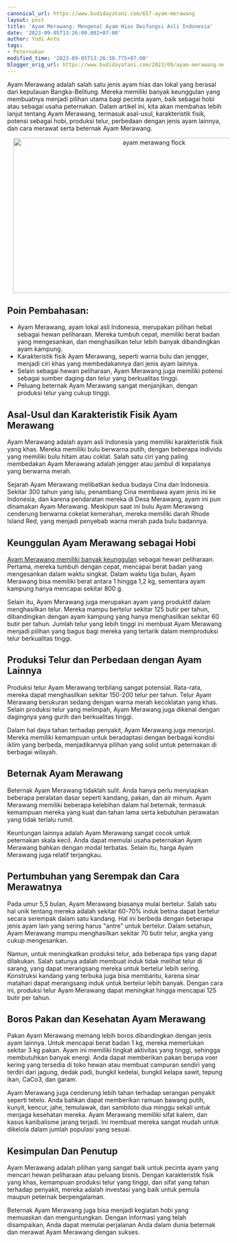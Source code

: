 ```yaml
---
canonical_url: https://www.budidayatani.com/657-ayam-merawang
layout: post
title: 'Ayam Merawang: Mengenal Ayam Hias Dwifungsi Asli Indonesia'
date: '2023-09-05T13:26:00.002+07:00'
author: Yudi Anto
tags:
- Peternakan
modified_time: '2023-09-05T13:26:30.775+07:00'
blogger_orig_url: https://www.budidayatani.com/2023/09/ayam-merawang-mengenal-ayam-hias.html
---
```


Ayam Merawang adalah salah satu jenis ayam hias dan lokal yang berasal dari kepulauan Bangka-Belitung. Mereka memiliki banyak keunggulan yang membuatnya menjadi pilihan utama bagi pecinta ayam, baik sebagai hobi atau sebagai usaha peternakan. Dalam artikel ini, kita akan membahas lebih lanjut tentang Ayam Merawang, termasuk asal-usul, karakteristik fisik, potensi sebagai hobi, produksi telur, perbedaan dengan jenis ayam lainnya, dan cara merawat serta beternak Ayam Merawang.<div class="separator" style="clear: both; text-align: center;"><a href="https://blogger.googleusercontent.com/img/b/R29vZ2xl/AVvXsEiwFfhXreVOJp9e3kTXFqfq_eiScxMHIEpnJuFohp_HQtYHQNALAOljnsR56raxHa5HYXcLlJo1t2TJUMeAtQ8dHDSzDm9rDscmGi98nyGo0xhcI3RopzJ9zRetdr9qJqgxO4WP8tvpMIO-ewTEV54tmOTvkDm_fijgPNQH-3DFZ9S0n86plcPVS4uAjkKu/s1511/Ayam-Merawang-babel.jpg" imageanchor="1" style="margin-left: 1em; margin-right: 1em;"><img alt="ayam merawang flock" border="0" data-original-height="850" data-original-width="1511" height="360" src="https://blogger.googleusercontent.com/img/b/R29vZ2xl/AVvXsEiwFfhXreVOJp9e3kTXFqfq_eiScxMHIEpnJuFohp_HQtYHQNALAOljnsR56raxHa5HYXcLlJo1t2TJUMeAtQ8dHDSzDm9rDscmGi98nyGo0xhcI3RopzJ9zRetdr9qJqgxO4WP8tvpMIO-ewTEV54tmOTvkDm_fijgPNQH-3DFZ9S0n86plcPVS4uAjkKu/w640-h360/Ayam-Merawang-babel.jpg" width="640" /></a></div><div><h2>Poin Pembahasan:</h2><ul><li>Ayam Merawang, ayam lokal asli Indonesia, merupakan pilihan hebat sebagai hewan peliharaan. Mereka tumbuh cepat, memiliki berat badan yang mengesankan, dan menghasilkan telur lebih banyak dibandingkan ayam kampung.</li><li>Karakteristik fisik Ayam Merawang, seperti warna bulu dan jengger, menjadi ciri khas yang membedakannya dari jenis ayam lainnya.</li><li>Selain sebagai hewan peliharaan, Ayam Merawang juga memiliki potensi sebagai sumber daging dan telur yang berkualitas tinggi.</li><li>Peluang beternak Ayam Merawang sangat menjanjikan, dengan produksi telur yang cukup tinggi.</li></ul><h2>Asal-Usul dan Karakteristik Fisik Ayam Merawang</h2><p>Ayam Merawang adalah ayam asli Indonesia yang memiliki karakteristik fisik yang khas. Mereka memiliki bulu berwarna putih, dengan beberapa individu yang memiliki bulu hitam atau coklat. Salah satu ciri yang paling membedakan Ayam Merawang adalah jengger atau jambul di kepalanya yang berwarna merah.</p><p>Sejarah Ayam Merawang melibatkan kedua budaya Cina dan Indonesia. Sekitar 300 tahun yang lalu, penambang Cina membawa ayam jenis ini ke Indonesia, dan karena pendaratan mereka di Desa Merawang, ayam ini pun dinamakan Ayam Merawang. Meskipun saat ini bulu Ayam Merawang cenderung berwarna cokelat kemerahan, mereka memiliki darah Rhode Island Red, yang menjadi penyebab warna merah pada bulu badannya.</p><h2>Keunggulan Ayam Merawang sebagai Hobi</h2><p><a href="https://www.mitrausahatani.com/2023/09/ayam-merawang-ayam-hias-dan-petelur.html">Ayam Merawang memiliki banyak keunggulan</a> sebagai hewan peliharaan. Pertama, mereka tumbuh dengan cepat, mencapai berat badan yang mengesankan dalam waktu singkat. Dalam waktu tiga bulan, Ayam Merawang bisa memiliki berat antara 1 hingga 1,2 kg, sementara ayam kampung hanya mencapai sekitar 800 g.</p><p>Selain itu, Ayam Merawang juga merupakan ayam yang produktif dalam menghasilkan telur. Mereka mampu bertelur sekitar 125 butir per tahun, dibandingkan dengan ayam kampung yang hanya menghasilkan sekitar 60 butir per tahun. Jumlah telur yang lebih tinggi ini membuat Ayam Merawang menjadi pilihan yang bagus bagi mereka yang tertarik dalam memproduksi telur berkualitas tinggi.</p><h2>Produksi Telur dan Perbedaan dengan Ayam Lainnya</h2><p>Produksi telur Ayam Merawang terbilang sangat potensial. Rata-rata, mereka dapat menghasilkan sekitar 150-200 telur per tahun. Telur Ayam Merawang berukuran sedang dengan warna merah kecoklatan yang khas. Selain produksi telur yang melimpah, Ayam Merawang juga dikenal dengan dagingnya yang gurih dan berkualitas tinggi.</p><p>Dalam hal daya tahan terhadap penyakit, Ayam Merawang juga menonjol. Mereka memiliki kemampuan untuk beradaptasi dengan berbagai kondisi iklim yang berbeda, menjadikannya pilihan yang solid untuk peternakan di berbagai wilayah.</p><h2>Beternak Ayam Merawang</h2><p>Beternak Ayam Merawang tidaklah sulit. Anda hanya perlu menyiapkan beberapa peralatan dasar seperti kandang, pakan, dan air minum. Ayam Merawang memiliki beberapa kelebihan dalam hal beternak, termasuk kemampuan mereka yang kuat dan tahan lama serta kebutuhan perawatan yang tidak terlalu rumit.</p><p>Keuntungan lainnya adalah Ayam Merawang sangat cocok untuk peternakan skala kecil. Anda dapat memulai usaha peternakan Ayam Merawang bahkan dengan modal terbatas. Selain itu, harga Ayam Merawang juga relatif terjangkau.</p><h2>Pertumbuhan yang Serempak dan Cara Merawatnya</h2><p>Pada umur 5,5 bulan, Ayam Merawang biasanya mulai bertelur. Salah satu hal unik tentang mereka adalah sekitar 60-70% induk betina dapat bertelur secara serempak dalam satu kandang. Hal ini berbeda dengan beberapa jenis ayam lain yang sering harus "antre" untuk bertelur. Dalam setahun, Ayam Merawang mampu menghasilkan sekitar 70 butir telur, angka yang cukup mengesankan.</p><p>Namun, untuk meningkatkan produksi telur, ada beberapa tips yang dapat dilakukan. Salah satunya adalah membuat induk tidak melihat telur di sarang, yang dapat merangsang mereka untuk bertelur lebih sering. Konstruksi kandang yang terbuka juga bisa membantu, karena sinar matahari dapat merangsang induk untuk bertelur lebih banyak. Dengan cara ini, produksi telur Ayam Merawang dapat meningkat hingga mencapai 125 butir per tahun.</p><h2>Boros Pakan dan Kesehatan Ayam Merawang</h2><p>Pakan Ayam Merawang memang lebih boros dibandingkan dengan jenis ayam lainnya. Untuk mencapai berat badan 1 kg, mereka memerlukan sekitar 3 kg pakan. Ayam ini memiliki tingkat aktivitas yang tinggi, sehingga membutuhkan banyak energi. Anda dapat memberikan pakan berupa voer kering yang tersedia di toko hewan atau membuat campuran sendiri yang terdiri dari jagung, dedak padi, bungkil kedelai, bungkil kelapa sawit, tepung ikan, CaCo3, dan garam.</p><p>Ayam Merawang juga cenderung lebih tahan terhadap serangan penyakit seperti tetelo. Anda bahkan dapat memberikan ramuan bawang putih, kunyit, kencur, jahe, temulawak, dan sambiloto dua minggu sekali untuk menjaga kesehatan mereka. Ayam Merawang memiliki sifat kalem, dan kasus kanibalisme jarang terjadi. Ini membuat mereka sangat mudah untuk dikelola dalam jumlah populasi yang sesuai.</p><h2>Kesimpulan Dan Penutup</h2><p>Ayam Merawang adalah pilihan yang sangat baik untuk pecinta ayam yang mencari hewan peliharaan atau peluang bisnis. Dengan karakteristik fisik yang khas, kemampuan produksi telur yang tinggi, dan sifat yang tahan terhadap penyakit, mereka adalah investasi yang baik untuk pemula maupun peternak berpengalaman.</p><p>Beternak Ayam Merawang juga bisa menjadi kegiatan hobi yang memuaskan dan menguntungkan. Dengan informasi yang telah disampaikan, Anda dapat memulai perjalanan Anda dalam dunia beternak dan merawat Ayam Merawang dengan sukses.</p></div>
